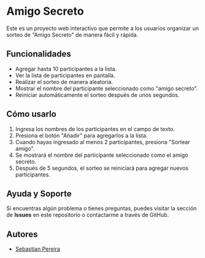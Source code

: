 # Amigo Secreto 

Este es un proyecto web interactivo que permite a los usuarios organizar un sorteo de "Amigo Secreto" de manera fácil y rápida.  

## Funcionalidades  

- Agregar hasta 10 participantes a la lista.  
- Ver la lista de participantes en pantalla.  
- Realizar el sorteo de manera aleatoria.  
- Mostrar el nombre del participante seleccionado como "amigo secreto".  
- Reiniciar automáticamente el sorteo después de unos segundos.  

## Cómo usarlo  

1. Ingresa los nombres de los participantes en el campo de texto.  
2. Presiona el botón "Añadir" para agregarlos a la lista.  
3. Cuando hayas ingresado al menos 2 participantes, presiona "Sortear amigo".  
4. Se mostrará el nombre del participante seleccionado como el amigo secreto.  
5. Después de 5 segundos, el sorteo se reiniciará para agregar nuevos participantes.  

## Ayuda y Soporte  

Si encuentras algún problema o tienes preguntas, puedes visitar la sección de **Issues** en este repositorio o contactarme a través de GitHub.  

## Autores  

- [Sebastian Pereira](https://github.com/SebastianSPM/ammigo-secreto/)  
